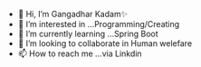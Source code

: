 - 👋 Hi, I’m Gangadhar Kadam✨
- 👀 I’m interested in ...Programming/Creating
- 🌱 I’m currently learning ...Spring Boot
- 💞️ I’m looking to collaborate in Human welefare
- 📫 How to reach me ...via Linkdin



